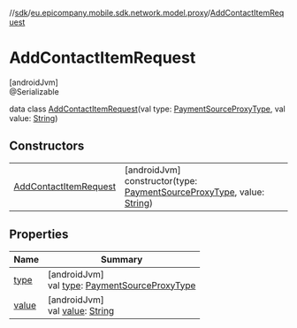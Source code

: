 //[sdk](../../../index.md)/[eu.epicompany.mobile.sdk.network.model.proxy](../index.md)/[AddContactItemRequest](index.md)

# AddContactItemRequest

[androidJvm]\
@Serializable

data class [AddContactItemRequest](index.md)(val type: [PaymentSourceProxyType](../../eu.epicompany.mobile.sdk.domain.model.proxy/-payment-source-proxy-type/index.md), val value: [String](https://kotlinlang.org/api/latest/jvm/stdlib/kotlin/-string/index.html))

## Constructors

| | |
|---|---|
| [AddContactItemRequest](-add-contact-item-request.md) | [androidJvm]<br>constructor(type: [PaymentSourceProxyType](../../eu.epicompany.mobile.sdk.domain.model.proxy/-payment-source-proxy-type/index.md), value: [String](https://kotlinlang.org/api/latest/jvm/stdlib/kotlin/-string/index.html)) |

## Properties

| Name | Summary |
|---|---|
| [type](type.md) | [androidJvm]<br>val [type](type.md): [PaymentSourceProxyType](../../eu.epicompany.mobile.sdk.domain.model.proxy/-payment-source-proxy-type/index.md) |
| [value](value.md) | [androidJvm]<br>val [value](value.md): [String](https://kotlinlang.org/api/latest/jvm/stdlib/kotlin/-string/index.html) |
